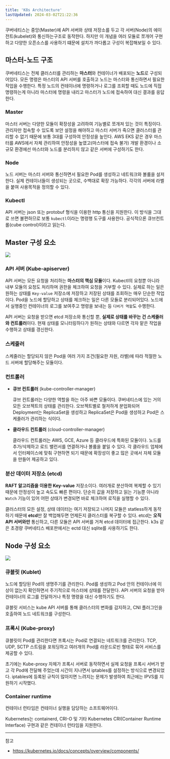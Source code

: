 ```yaml
---
title: 'K8s Architecture'
lastUpdated: 2024-03-02T21:22:36
---
```


쿠버네티스는 중앙(Master)에 API 서버와 상태 저장소를 두고 각 서버(Node)의 에이전트(kubelet)와 통신하는구조로 동작한다. 하지만 이 개념을 여러 모듈로 쪼개어 구현하고 다양한 오픈소스를 사용하기 떄문에 설치가 까다롭고 구성이 복잡해보일 수 있다.

## 마스터-노드 구조

쿠버네티스는 전체 클러스터를 관리하는 **마스터**와 컨테이너가 배포되는 **노드**로 구성되어있다. 모든 명령은 마스터의 API 서버를 호출하고 노드는 마스터와 통신하면서 필요한 작업을 수행한다. 특정 노드의 컨테이너에 명령하거나 로그를 조회할 때도 노드에 직접 명령하는게 아니라 마스터에 명령을 내리고 마스터가 노드에 접속하여 대신 결과를 응답한다.

### Master

마스터 서버는 다양한 모듈이 확장성을 고려하여 기능별로 쪼개져 있는 것이 특징이다. 관리자만 접속할 수 있도록 보안 설정을 해야하고 마스터 서버가 죽으면 클러스터를 관리할 수 없기 때문에 보통 3대를 구성하여 안정성을 높인다. AWS EKS 같은 경우 마스터를 AWS에서 자체 관리하여 안정성을 높였고(마스터에 접속 불가) 개발 환경이나 소규모 환경에선 마스터와 노드를 분리하지 않고 같은 서버에 구성하기도 한다.

### Node

노드 서버는 마스터 서버와 통신하면서 필요한 Pod를 생성하고 네트워크와 볼륨을 설저한다. 실제 컨테이너들이 생성되는 곳으로, 수백대로 확장 가능하다. 각각의 서버에 라벨을 붙여 사용목적을 정의할 수 있다.

### Kubectl

API 서버는 json 또는 protobuf 형식을 이용한 http 통신을 지원한다. 이 방식을 그대로 쓰면 불편하므로 보통 `kubectl`이라는 명령행 도구를 사용한다. 공식적으론 큐브컨트롤(cube control)이라고 읽는다.

## Master 구성 요소

<img src="https://subicura.com/generated/assets/article_images/2019-05-19-kubernetes-basic-1/kubernetes-master-1000-0b8b00bcb.webp">

### API 서버 (Kube-apiserver)

API 서버는 모든 요청을 처리하는 **마스터의 핵심 모듈**이다. Kubectl의 요청뿐 아니라 내부 모듈의 요청도 처리하며 권한을 체크하여 요청을 거부할 수 있다. 실제로 하는 일은 원하는 상태를 `Key-value` 저장소에 저장하고 저장된 상태를 조회하는 매우 단순한 작업이다. Pod을 노드에 할당하고 상태를 체크하는 일은 다른 모듈로 분리되어있다. 노드에서 실행중인 컨테이너의 로그를 보여주고 명령을 보내는 등 `디버거 역할`도 수행한다.

API 서버는 요청을 받으면 etcd 저장소와 통신할 뿐, **실제로 상태를 바꾸는 건 스케줄러와 컨트롤러**이다. 현재 상태를 모니터링하다가 원하는 상태와 다르면 각자 맡은 작업을 수행하고 상태를 갱신한다.

### 스케줄러

스케줄러는 할당되지 않은 Pod을 여러 가지 조건(필요한 자원, 라벨)에 따라 적절한 노드 서버에 할당해주는 모듈이다.

### 컨트롤러

- **큐브 컨트롤러** (kube-controller-manager)

    큐브 컨트롤러는 다양한 역할을 하는 아주 바쁜 모듈이다. 쿠버네티스에 있는 거의 모든 오브젝트의 상태를 관리한다. 오브젝트별로 철저하게 분업화되어 Deployment는 ReplicaSet을 생성하고 ReplicaSet은 Pod을 생성하고 Pod은 스케줄러가 관리하는 식이다.

- **클라우드 컨트롤러** (cloud-controller-manager)

    클라우드 컨트롤러는 AWS, GCE, Azure 등 클라우드에 특화된 모듈이다. 노드를 추가/삭제하고 로드 밸런서를 연결하거나 볼륨을 붙일 수 있다. 각 클라우드 업체에서 인터페이스에 맞춰 구현하면 되기 때문에 확장성이 좋고 많은 곳에서 자체 모듈을 만들어 제공하고 있다.

### 분산 데이터 저장소 (etcd)

**RAFT 알고리즘을 이용한 Key-value** 저장소이다. 여러개로 분산하여 복제할 수 있기 때문에 안정성이 높고 속도도 빠른 편이다. 단순히 값을 저장하고 읽는 기능뿐 아니라 `Watch` 기능이 있어 어떤 상태가 변경되면 바로 체크하여 로직을 실행할 수 있다.

클러스터의 모든 설정, 상태 데이터는 여기 저장되고 나머지 모듈은 statless하게 동작하기 때문에 **etcd**만 잘 백업해두면 언제든지 클러스터를 복구할 수 있다. etcd는 **오직 API 서버와만** 통신하고, 다른 모듈은 API 서버를 거쳐 etcd 데이터에 접근한다. k3s 같은 초경량 쿠버네티스 배포판에서는 ectd 대신 sqlite를 사용하기도 한다.

## Node 구성 요소

<img src="https://subicura.com/generated/assets/article_images/2019-05-19-kubernetes-basic-1/kubernetes-node-1000-f56fb7943.webp">

### 큐블릿 (Kublet)

노드에 할당된 Pod의 생명주기를 관리한다. Pod를 생성하고 Pod 안의 컨테이너에 이상이 없는지 확인하면서 주기적으로 마스터에 상태를 전달한다. API 서버의 요청을 받아 컨테이너의 로그를 전달하거나 특정 명령을 대신 수행하기도 한다.

큐블릿 서비스는 kube API 서버를 통해 클러스터의 변화를 감지하고, CNI 플러그인을 호출하여 노드 네트워크를 구성한다.

### 프록시 (Kube-proxy)

큐블릿이 Pod를 관리한다면 프록시는 Pod로 연결되는 네트워크를 관리한다. TCP, UDP, SCTP 스트림을 포워딩하고 여러개의 Pod를 라운드로빈 형태로 묶어 서비스를 제공할 수 있다.

초기에는 Kube-proxy 자체가 프록시 서버로 동작하면서 실제 요청을 프록시 서버가 받고 각 Pod에 전달해 주었는데 시간이 지나면서 iptables를 설정하는 방식으로 변경되었다. iptables에 등록된 규칙이 많아지면 느려지는 문제가 발생하여 최근에는 IPVS를 지원하기 시작했다.

### Container runtime

컨테이너 런타임은 컨테이너 실행을 담당하는 소프트웨어이다.

Kubernetes는 containerd, CRI-O 및 기타 Kubernetes CRI(Container Runtime Interface) 구현과 같은 컨테이너 런타임을 지원한다.

---
참고
- https://kubernetes.io/docs/concepts/overview/components/
